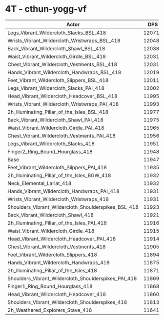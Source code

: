 # 4T - cthun-yogg-vf
| Actor | DPS | Increase |
|---|:---:|:---:|
|Legs_Vibrant_Wildercloth_Slacks_BSL_418|120712|1.04%|
|Wrists_Vibrant_Wildercloth_Wristwraps_BSL_418|120487|0.85%|
|Back_Vibrant_Wildercloth_Shawl_BSL_418|120382|0.76%|
|Waist_Vibrant_Wildercloth_Girdle_BSL_418|120316|0.71%|
|Chest_Vibrant_Wildercloth_Vestments_BSL_418|120312|0.70%|
|Hands_Vibrant_Wildercloth_Handwraps_BSL_418|120196|0.61%|
|Feet_Vibrant_Wildercloth_Slippers_BSL_418|120119|0.54%|
|Legs_Vibrant_Wildercloth_Slacks_PAI_418|120025|0.46%|
|Head_Vibrant_Wildercloth_Headcover_BSL_418|119957|0.41%|
|Wrists_Vibrant_Wildercloth_Wristwraps_PAI_418|119937|0.39%|
|2h_Illuminating_Pillar_of_the_Isles_BSL_418|119770|0.25%|
|Back_Vibrant_Wildercloth_Shawl_PAI_418|119756|0.24%|
|Waist_Vibrant_Wildercloth_Girdle_PAI_418|119651|0.15%|
|Chest_Vibrant_Wildercloth_Vestments_PAI_418|119567|0.08%|
|Legs_Vibrant_Wildercloth_Slacks_418|119514|0.04%|
|Finger2_Ring_Bound_Hourglass_418|119482|0.01%|
|Base|119471|0.00%|
|Feet_Vibrant_Wildercloth_Slippers_PAI_418|119352|-0.10%|
|2h_Illuminating_Pillar_of_the_Isles_BGW_418|119324|-0.12%|
|Neck_Elemental_Lariat_418|119322|-0.12%|
|Hands_Vibrant_Wildercloth_Handwraps_PAI_418|119316|-0.13%|
|Wrists_Vibrant_Wildercloth_Wristwraps_418|119314|-0.13%|
|Shoulders_Vibrant_Wildercloth_Shoulderspikes_BSL_418|119233|-0.20%|
|Back_Vibrant_Wildercloth_Shawl_418|119217|-0.21%|
|2h_Illuminating_Pillar_of_the_Isles_PAI_418|119163|-0.26%|
|Waist_Vibrant_Wildercloth_Girdle_418|119151|-0.27%|
|Head_Vibrant_Wildercloth_Headcover_PAI_418|119146|-0.27%|
|Chest_Vibrant_Wildercloth_Vestments_418|119057|-0.35%|
|Feet_Vibrant_Wildercloth_Slippers_418|118948|-0.44%|
|Hands_Vibrant_Wildercloth_Handwraps_418|118757|-0.60%|
|2h_Illuminating_Pillar_of_the_Isles_418|118712|-0.64%|
|Shoulders_Vibrant_Wildercloth_Shoulderspikes_PAI_418|118693|-0.65%|
|Finger1_Ring_Bound_Hourglass_418|118684|-0.66%|
|Head_Vibrant_Wildercloth_Headcover_418|118607|-0.72%|
|Shoulders_Vibrant_Wildercloth_Shoulderspikes_418|118136|-1.12%|
|2h_Weathered_Explorers_Stave_418|116417|-2.56%|
